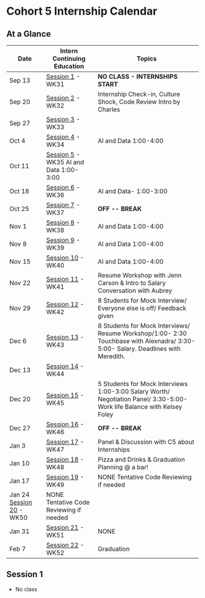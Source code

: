 # Cohort 5 Internship Calendar

## At a Glance

Date    | Intern Continuing Education         | Topics
--------|-------------------------------------|-----------------------------
Sep 13  | [Session 1](#session-1) - WK31 | **NO CLASS - INTERNSHIPS START**
Sep 20  | [Session 2](#session-2) - WK32 | Internship Check-in, Culture Shock, Code Review Intro by Charles
Sep 27  | [Session 3](#session-3) - WK33 | 
Oct 4   | [Session 4](#session-4) - WK34 | Al and Data 1:00-4:00
Oct 11  | [Session 5](#session-5) - WK35   Al and Data 1:00- 3:00
Oct 18   | [Session 6](#session-6) - WK36 | Al and Data- 1:00-3:00
Oct 25  | [Session 7](#session-7) - WK37 | **OFF -- BREAK**
Nov 1   | [Session 8](#session-8) - WK38 | Al and Data 1:00-4:00
Nov 8  | [Session 9](#session-9) - WK39 | Al and Data 1:00-4:00
Nov 15  | [Session 10](#session-10) - WK40 | Al and Data 1:00-4:00
Nov 22  | [Session 11](#session-11) - WK41 | Resume Workshop with Jenn Carson & Intro to Salary Conversation with Aubrey
Nov 29   | [Session 12](#session-12) - WK42 | 8 Students for Mock Interview/ Everyone else is off/ Feedback given
Dec 6  | [Session 13](#session-13) - WK43 | 8 Students for Mock Interviews/ Resume Workshop/1:00- 2:30 Touchbase with Alexnadra/  3:30-5:00- Salary. Deadlines with Meredith.  
Dec 13  | [Session 14](#session-14) - WK44 | 
Dec 20  | [Session 15](#session-15) - WK45 | 5 Students for Mock Interviews 1:00-3:00 Salary Worth/ Negotiation Panel/ 3:30-5:00- Work life Balance with Kelsey Foley
Dec 27   | [Session 16](#session-16) - WK46 | **OFF -- BREAK**
Jan 3   | [Session 17](#session-17) - WK47 | Panel & Discussion with C5 about Internships
Jan 10  | [Session 18](#session-18) - WK48 | Pizza and Drinks & Graduation Planning @ a bar!
Jan 17  | [Session 19](#session-19) - WK49 | NONE Tentative Code Reviewing if needed
Jan 24    [Session 20](#session-20) - WK50 | NONE Tentative Code Reviewing if needed
Jan 31  | [Session 21](#session-21) - WK51 | NONE
Feb 7   | [Session 22](#session-22) - WK52 | Graduation

## Session 1
- No class

<!--
## Session 2
- 1:00 - 2:00 - Checkin with Alexandra
- 2:00 - 3:30 - Cynthia, Culture Shock
- 3:30 - 5:00 - Charles, Code Review Intro

## Session 3
- 1:00- 3:00 - Leap Presentation by Yolanda
- 2:15- 5:00 - Code Review

## Session 4
- 1:00- 3:00 - Al and Data
- 3:00- 5:00 - Code Reviewing

## Session 5
- 3 hours of code reviewing at home due by ____. Please email Alexandra when complete.  This is being tracked.

## Session 6
- 1:00 - 2:00 Password and Security Lecture with Charles
- 2:00 - 5:00 Code Reviewing and helping C5

## Session 7
- 1:00- 1:30 - Check-In with Alexandra: Interview Coaching Sign Up. Resume Workshop.
- 1:30- 3:30 -
- 3:30- 5:00 - Work+Life Integration/Balance In Tech

## Session 8
- 1:00 - 3:00 - Intro to Salary conversation with Aubrey
- 3:00 - 3:30 - Check in with Alexandra
- 3:00 - 5:00 - Code Reviewing and helping C5

## Session 9
- 1:00- 3:00 - Resume Workshop with Annie
- 3:00- 4:00 - Check in with Alexandra
- 3:00- 5:00- Code Reviewing and helping C5

## Session 10
- 1:00- 5:00 - 8 Students @ AdaHQ for Mock interviewing with coaches
- _if you are one of the 8 in this week please arrive at 1:00 and plan to stay till 5:00. You will be code reviewing when you are not interviewing._

## Session 11
- 1:00 - 5:00 - 1:1 Resume Review with Annie. Code Reviewing

## Session 12
- 1:00- 5:00 - 8 Students @ AdaHQ for Mock interviewing with coaches
- _if you are one of the 8 in this week please arrive at 1:00 and plan to stay till 5:00. You will be code reviewing when you are not interviewing._

## Session 13
- 1:00-5:00 - 8 Students will be conducting 50 minute mock interviews
- 1:00- 3:00 - Panel and Small Group Discussions With C5
- 3:00-3:30 - Check-in with Alexandra
- 3:30- 5:00  Code Reviewing and helping C5 with Capstones

## Session 14
-- Summer Break WooHoo

## Session 15
- 1:00- 2:30- Salary Worth and Negotiation Panel
- 3:00- 4:00- Check in with Alexandra
- 4:00- 5:00- Code Reviewing

## Session 16
-- 1:00- 5:00-- At home code review

## Session 17

## Session 18
- 1:00- 5:00-- Wine and cheese graduation planning party
-->
